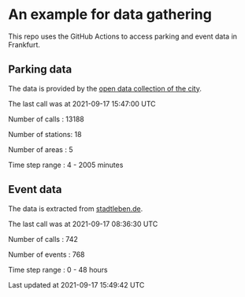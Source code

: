 # An example for data gathering

This repo uses the GitHub Actions to access parking and event data in Frankfurt.

## Parking data
The data is provided by the [open data collection of the city](https://www.offenedaten.frankfurt.de/).

The last call was at 2021-09-17 15:47:00 UTC

Number of calls   : 13188

Number of stations:    18

Number of areas   :     5

Time step range   :     4 -  2005 minutes


## Event data
The data is extracted from [stadtleben.de](https://stadtleben.de/frankfurt/).

The last call was at 2021-09-17 08:36:30 UTC

Number of calls   : 742

Number of events  : 768

Time step range   :   0 -  48 hours


Last updated at 2021-09-17 15:49:42 UTC
